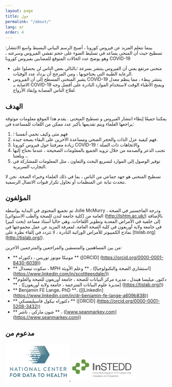 ```yaml
---
layout: page
title: حول
permalink: "/about/"
lang: ar
order: 4
---
```

بينما نتعلم المزيد عن  فيروس كورونا ، أصبح الرسم البياني البسيط واسع الانتشار: تسطيح حيث أن المنحى يساعد في تسليط الضوء على حجم تفشي الفيروس وسرعته ، وهو يوضح عدد الحالات المتوقع  للمصابين بفيروس كورونا COVID-19  

 - منحنى مرتفع يعني أن الفيروس ينتشر بسرعة ؛بالتالي بعض الناس لن يحصلوا على الرعاية الطبية التي يحتاجونها ، ومن المرجح أن يزداد عدد الوفيات. 
 - يشير المنحنى المسطح إلى أن الفيروس  COVID-19 ينتشر ببطء ، مما ينظم  معدل الاصابة بـ COVID-19 ويمنح الأطباء الوقت لاستخدام الموارد النادرة على أفضل وجه لعلاج الناس المصابة وإنقاذ الأرواح. 

 ## الهدف 
 يمكننا جميعًا إبطاء انتشار الفيروس و تسطيح المنحنى . يقدم هذا الموقع معلومات موثوقة يراجعها العلماء ويتم تقديمها بأكبر عدد ممكن من اللغات للمساعدة في: 
 1. فهم متى وكيف نحمي أنفسنا ؛ 
 2. فهم كيفية عزل الذات والحجر الصحي ومساعدة الآخرين على البقاء بصحة جيدة. 
 3. زيادة معرفتنا حول فيروس كورونا COVID-19 والاتجاهات ذات الصلة ؛ 
 4. تجنب الذعر والصدمة من خلال تزويد الجميع بالمعلومات الصحيحة ، عندما نحتاج إليها ، وبلغتنا. 
 5. توفير الوصول إلى الموارد لتسريع البحث والتعاون ، مثل المعلومات للمشاركة في التجارب السريرية. 

 تسطيح المنحنى هو جهد جماعي من الناس ، بما في ذلك العلماء وخبراء الصحة. نحن لا نتحدث نيابة عن المنظمات أو نحاول تكرار قنوات الاتصال الرسمية. 


 ## المؤلفون 

 تم تجميع المحتوى في البداية بواسطة Julie McMurry ، ودرجة الماجستير في الصحة العامة من [كلية جامعة لندن للصحة والطب الاستوائي] (http://lshtm.ac.uk/) بالإضافة إلى خلفية في الأمراض المعدية وتطوير اللقاحات. وهي حاليا أستاذ مساعد (بحث كبير) في جامعة ولاية أوريغون في كلية الصحة العامة. لمعرفة المزيد عن عمل مجموعتها في نماذج الكمبيوتر للأمراض الوراثية النادرة ، لا تتردد في إلقاء نظرة على [tislab.org] (http://tislab.org/). 

 من بين المساهمين والمنسقين والمراجعين والمترجمين الآخرين: 

 - ** مونيكا مونوز توريس ، دكتوراه ** ([ORCID] (https://orcid.org/0000-0001-8430-6039)) 
 - ** سكوت تيسدال ، MPH وعلم الأوبئة ** ، ([استشاري الصحة والتكنولوجيا] (https://www.linkedin.com/in/scottteesdale/)) 
 - **دكتور. ميليسا هيندل ، مديرة مركز البيانات للصحة ، جامعة أوريغون للصحة والعلوم ** ، ([مديرة علوم البيانات المترجمة ، جامعة ولاية أوريغون] (https://tislab.org/)) 
 - ** Benjamin FE Lange، PhD **، ([[LinkedIn] (https://www.linkedin.com/in/dr-benjamin-fe-lange-a609b838)) 
 - ** دكتوراه نيكول فاسيليفسكي ** ([ORCID] (https://orcid.org/0000-0001-5208-3432)) 
 - ** شون ماركي ، ناشر ** ، ([www.seanmarkey.com] (https://www.seanmarkey.com)) 


 ## مدعوم من 

 <a href="https://ctsa.ncats.nih.gov/cd2h/" target="_blank"> <img src="/images/logos/CD2H.png" width="200px"/> </a> 
 <a href="https://instedd.org" target="_blank"> <img src="/images/logos/instedd_site_logo.png" width="200px"/> </a> 
